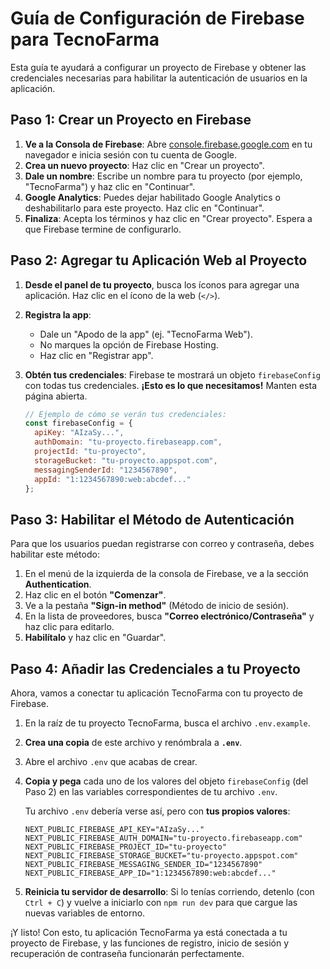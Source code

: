# Guía de Configuración de Firebase para TecnoFarma

Esta guía te ayudará a configurar un proyecto de Firebase y obtener las credenciales necesarias para habilitar la autenticación de usuarios en la aplicación.

## Paso 1: Crear un Proyecto en Firebase

1.  **Ve a la Consola de Firebase**: Abre [console.firebase.google.com](https://console.firebase.google.com) en tu navegador e inicia sesión con tu cuenta de Google.
2.  **Crea un nuevo proyecto**: Haz clic en "Crear un proyecto".
3.  **Dale un nombre**: Escribe un nombre para tu proyecto (por ejemplo, "TecnoFarma") y haz clic en "Continuar".
4.  **Google Analytics**: Puedes dejar habilitado Google Analytics o deshabilitarlo para este proyecto. Haz clic en "Continuar".
5.  **Finaliza**: Acepta los términos y haz clic en "Crear proyecto". Espera a que Firebase termine de configurarlo.

## Paso 2: Agregar tu Aplicación Web al Proyecto

1.  **Desde el panel de tu proyecto**, busca los íconos para agregar una aplicación. Haz clic en el ícono de la web (`</>`).
2.  **Registra la app**:
    *   Dale un "Apodo de la app" (ej. "TecnoFarma Web").
    *   No marques la opción de Firebase Hosting.
    *   Haz clic en "Registrar app".
3.  **Obtén tus credenciales**: Firebase te mostrará un objeto `firebaseConfig` con todas tus credenciales. **¡Esto es lo que necesitamos!** Manten esta página abierta.

    ```javascript
    // Ejemplo de cómo se verán tus credenciales:
    const firebaseConfig = {
      apiKey: "AIzaSy...",
      authDomain: "tu-proyecto.firebaseapp.com",
      projectId: "tu-proyecto",
      storageBucket: "tu-proyecto.appspot.com",
      messagingSenderId: "1234567890",
      appId: "1:1234567890:web:abcdef..."
    };
    ```

## Paso 3: Habilitar el Método de Autenticación

Para que los usuarios puedan registrarse con correo y contraseña, debes habilitar este método:

1.  En el menú de la izquierda de la consola de Firebase, ve a la sección **Authentication**.
2.  Haz clic en el botón **"Comenzar"**.
3.  Ve a la pestaña **"Sign-in method"** (Método de inicio de sesión).
4.  En la lista de proveedores, busca **"Correo electrónico/Contraseña"** y haz clic para editarlo.
5.  **Habilítalo** y haz clic en "Guardar".

## Paso 4: Añadir las Credenciales a tu Proyecto

Ahora, vamos a conectar tu aplicación TecnoFarma con tu proyecto de Firebase.

1.  En la raíz de tu proyecto TecnoFarma, busca el archivo `.env.example`.
2.  **Crea una copia** de este archivo y renómbrala a **`.env`**.
3.  Abre el archivo `.env` que acabas de crear.
4.  **Copia y pega** cada uno de los valores del objeto `firebaseConfig` (del Paso 2) en las variables correspondientes de tu archivo `.env`.

    Tu archivo `.env` debería verse así, pero con **tus propios valores**:

    ```env
    NEXT_PUBLIC_FIREBASE_API_KEY="AIzaSy..."
    NEXT_PUBLIC_FIREBASE_AUTH_DOMAIN="tu-proyecto.firebaseapp.com"
    NEXT_PUBLIC_FIREBASE_PROJECT_ID="tu-proyecto"
    NEXT_PUBLIC_FIREBASE_STORAGE_BUCKET="tu-proyecto.appspot.com"
    NEXT_PUBLIC_FIREBASE_MESSAGING_SENDER_ID="1234567890"
    NEXT_PUBLIC_FIREBASE_APP_ID="1:1234567890:web:abcdef..."
    ```

5.  **Reinicia tu servidor de desarrollo**: Si lo tenías corriendo, detenlo (con `Ctrl + C`) y vuelve a iniciarlo con `npm run dev` para que cargue las nuevas variables de entorno.

¡Y listo! Con esto, tu aplicación TecnoFarma ya está conectada a tu proyecto de Firebase, y las funciones de registro, inicio de sesión y recuperación de contraseña funcionarán perfectamente.
